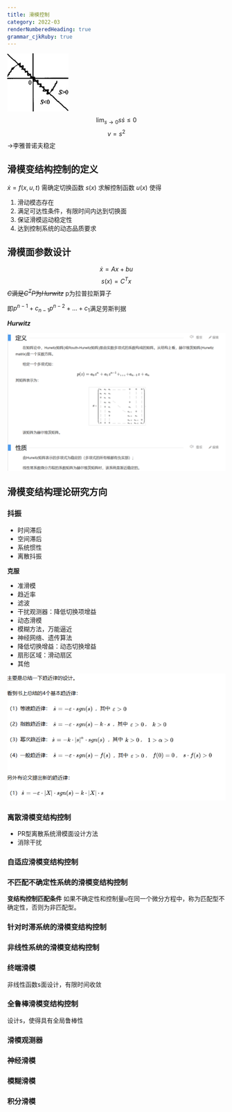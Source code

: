 ```yaml
---
title: 滑模控制
category: 2022-03
renderNumberedHeading: true
grammar_cjkRuby: true
---
```



![滑模控制](./images/1646285742221.png)
$$\lim_{s\to0}s\dot{s}\leq0$$
$$v=s^2$$
$\to$李雅普诺夫稳定

## 滑模变结构控制的定义
$\dot{x}=f(x,u,t)$
需确定切换函数
$s(x)$
求解控制函数
$u(x)$
使得
1. 滑动模态存在
2. 满足可达性条件，有限时间内达到切换面
3. 保证滑模运动稳定性
4. 达到控制系统的动态品质要求

## 滑模面参数设计
$$\dot{x}=Ax+bu$$
$$s(x)=C^Tx$$
~~$C$满足$C^TP$为*Hurwitz*~~
p为拉普拉斯算子

即$p^{n-1}+c_{n-1}p^{n-2}+...+c_1$满足劳斯判据

***Hurwitz***

![enter description here =600x](./images/1646288411405.png)


## 滑模变结构理论研究方向
### 抖振
- 时间滞后
- 空间滞后
- 系统惯性
- 离散抖振

**克服**
- 准滑模
- 趋近率
- 滤波
- 干扰观测器：降低切换项增益
- 动态滑模
- 模糊方法，万能逼近
- 神经网络、遗传算法
- 降低切换增益：动态切换增益
- 扇形区域：滑动扇区
- 其他


![enter description here](./images/1646291554964.png)
### 离散滑模变结构控制
- PR型离散系统滑模面设计方法
- 消除干扰

### 自适应滑模变结构控制

### 不匹配不确定性系统的滑模变结构控制
**变结构控制匹配条件**
如果不确定性和控制量u在同一个微分方程中，称为匹配型不确定性，否则为非匹配型。

### 针对时滞系统的滑模变结构控制

### 非线性系统的滑模变结构控制

### 终端滑模
非线性函数s面设计，有限时间收敛

### 全鲁棒滑模变结构控制

设计s，使得具有全局鲁棒性

### 滑模观测器

### 神经滑模

### 模糊滑模

### 积分滑模